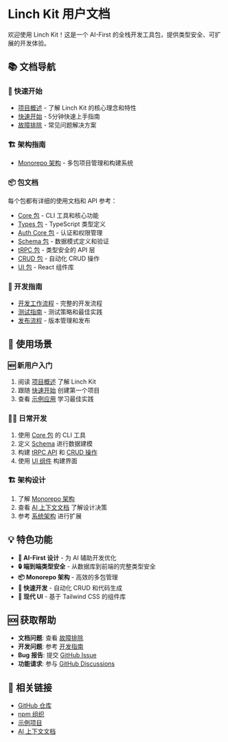 # Linch Kit 用户文档

欢迎使用 Linch Kit！这是一个 AI-First 的全栈开发工具包，提供类型安全、可扩展的开发体验。

## 📚 文档导航

### 🚀 快速开始
- [项目概述](./project-overview.md) - 了解 Linch Kit 的核心理念和特性
- [快速开始](./quick-start.md) - 5分钟快速上手指南
- [故障排除](./troubleshooting.md) - 常见问题解决方案

### 🏗️ 架构指南
- [Monorepo 架构](./monorepo-architecture.md) - 多包项目管理和构建系统

### 📦 包文档
每个包都有详细的使用文档和 API 参考：

- [Core 包](../packages/core/README.md) - CLI 工具和核心功能
- [Types 包](../packages/types/README.md) - TypeScript 类型定义
- [Auth Core 包](../packages/auth-core/README.md) - 认证和权限管理
- [Schema 包](../packages/schema/README.md) - 数据模式定义和验证
- [tRPC 包](../packages/trpc/README.md) - 类型安全的 API 层
- [CRUD 包](../packages/crud/README.md) - 自动化 CRUD 操作
- [UI 包](../packages/ui/README.md) - React 组件库

### 🔧 开发指南
- [开发工作流程](../ai-context/workflows/development.md) - 完整的开发流程
- [测试指南](../ai-context/workflows/testing.md) - 测试策略和最佳实践
- [发布流程](../ai-context/workflows/release.md) - 版本管理和发布

## 🎯 使用场景

### 🆕 新用户入门
1. 阅读 [项目概述](./project-overview.md) 了解 Linch Kit
2. 跟随 [快速开始](./quick-start.md) 创建第一个项目
3. 查看 [示例应用](../apps/starter/README.md) 学习最佳实践

### 👨‍💻 日常开发
1. 使用 [Core 包](../packages/core/README.md) 的 CLI 工具
2. 定义 [Schema](../packages/schema/README.md) 进行数据建模
3. 构建 [tRPC API](../packages/trpc/README.md) 和 [CRUD 操作](../packages/crud/README.md)
4. 使用 [UI 组件](../packages/ui/README.md) 构建界面

### 🏗️ 架构设计
1. 了解 [Monorepo 架构](./monorepo-architecture.md)
2. 查看 [AI 上下文文档](../ai-context/zh/README.md) 了解设计决策
3. 参考 [系统架构](../ai-context/system/architecture.md) 进行扩展

## 💡 特色功能

- **🤖 AI-First 设计** - 为 AI 辅助开发优化
- **🔒 端到端类型安全** - 从数据库到前端的完整类型安全
- **📦 Monorepo 架构** - 高效的多包管理
- **🚀 快速开发** - 自动化 CRUD 和代码生成
- **🎨 现代 UI** - 基于 Tailwind CSS 的组件库

## 🆘 获取帮助

- **文档问题**: 查看 [故障排除](./troubleshooting.md)
- **开发问题**: 参考 [开发指南](../ai-context/workflows/development.md)
- **Bug 报告**: 提交 [GitHub Issue](https://github.com/linch-tech/linch-kit/issues)
- **功能请求**: 参与 [GitHub Discussions](https://github.com/linch-tech/linch-kit/discussions)

## 🔗 相关链接

- [GitHub 仓库](https://github.com/linch-tech/linch-kit)
- [npm 组织](https://www.npmjs.com/org/linch-kit)
- [示例项目](../apps/starter)
- [AI 上下文文档](../ai-context/zh/README.md)
